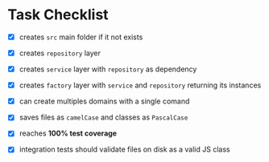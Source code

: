 # Task Checklist

- [x] creates `src` main folder if it not exists

- [x] creates `repository` layer

- [x] creates `service` layer with `repository` as dependency

- [x] creates `factory` layer with `service` and `repository` returning its instances

- [x] can create multiples domains with a single comand

- [x] saves files as `camelCase` and classes as `PascalCase`

- [x] reaches **100% test coverage**

- [x] integration tests should validate files on disk as a valid JS class
